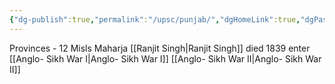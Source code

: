 ```yaml
---
{"dg-publish":true,"permalink":"/upsc/punjab/","dgHomeLink":true,"dgPassFrontmatter":false}
---
```


Provinces - 12 Misls 
Maharja [[Ranjit Singh|Ranjit Singh]] died 1839 enter
[[Anglo- Sikh War I|Anglo- Sikh War I]]
[[Anglo- Sikh War II|Anglo- Sikh War II]]
